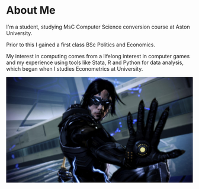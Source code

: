 # About Me

I'm a student, studying MsC Computer Science conversion course at Aston University. 

Prior to this I gained a first class BSc Politics and Economics.

My interest in computing comes from a lifelong interest in computer games and my experience using tools like Stata, R and Python for data analysis, which began when I studies Econometrics at University.

![Alt text](https://github.com/finboy97/JekyllLearn/blob/main/kl.jpeg)
